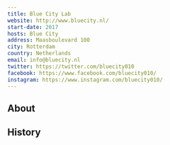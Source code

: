 ```yaml
---
title: Blue City Lab
website: http://www.bluecity.nl/
start-date: 2017
hosts: Blue City
address: Maasboulevard 100
city: Rotterdam
country: Netherlands
email: info@bluecity.nl
twitter: https://twitter.com/bluecity010
facebook: https://www.facebook.com/bluecity010/
instagram: https://www.instagram.com/bluecity010/
---
```


## About

## History
